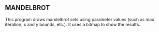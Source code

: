 ## MANDELBROT

This program draws mandelbrot sets using parameter values (such as max iteration, x and y bounds, etc.). It uses a bitmap to show the results.
